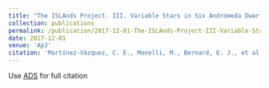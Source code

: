 ```yaml
---
title: "The ISLAnds Project. III. Variable Stars in Six Andromeda Dwarf Spheroidal Galaxies"
collection: publications
permalink: /publication/2017-12-01-The-ISLAnds-Project-III-Variable-Stars-in-Six-Andromeda-Dwarf-Spheroidal-Galaxies
date: 2017-12-01
venue: 'ApJ'
citation: 'Martínez-Vázquez, C. E., Monelli, M., Bernard, E. J., et al. 2017, ApJ, 850, 137'
---
```

Use [ADS](https://ui.adsabs.harvard.edu/abs/2017ApJ...850..137M/abstract) for full citation
